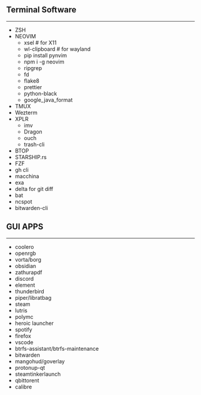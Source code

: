 ## Terminal Software

---

- ZSH
- NEOVIM
  - xsel # for X11
  - wl-clipboard # for wayland
  - pip install pynvim
  - npm i -g neovim
  - ripgrep
  - fd
  - flake8
  - prettier
  - python-black
  - google_java_format
- TMUX
- Wezterm
- XPLR
  - imv
  - Dragon
  - ouch
  - trash-cli
- BTOP
- STARSHIP.rs
- FZF
- gh cli
- macchina
- exa
- delta for git diff
- bat
- ncspot
- bitwarden-cli

## GUI APPS

---

- coolero
- openrgb
- vorta/borg
- obsidian
- zathurapdf
- discord
- element
- thunderbird
- piper/libratbag
- steam
- lutris
- polymc
- heroic launcher
- spotify
- firefox
- vscode
- btrfs-assistant/btrfs-maintenance
- bitwarden
- mangohud/goverlay
- protonup-qt
- steamtinkerlaunch
- qbittorent
- calibre
